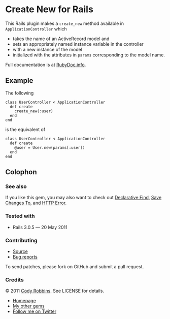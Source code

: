 Create New for Rails
=======================

This Rails plugin makes a `create_new` method available in `ApplicationController` which

* takes the name of an ActiveRecord model and
* sets an appropriately named instance variable in the controller
* with a new instance of the model
* initialized with the attributes in `params` corresponding to the model name.

Full documentation is at [RubyDoc.info](http://rubydoc.info/gems/create-new).

Example
-------

The following

    class UserController < ApplicationController
      def create
        create_new(:user)
      end
    end

is the equivalent of

    class UserController < ApplicationController
      def create
        @user = User.new(params[:user])
      end
    end

Colophon
--------

### See also

If you like this gem, you may also want to check out [Declarative Find](http://codyrobbins.com/software/declarative-find), [Save Changes To](http://codyrobbins.com/software/save-changes-to), and  [HTTP Error](http://codyrobbins.com/software/http-error).

### Tested with

* Rails 3.0.5 — 20 May 2011

### Contributing

* [Source](https://github.com/codyrobbins/create-new)
* [Bug reports](https://github.com/codyrobbins/create-new/issues)

To send patches, please fork on GitHub and submit a pull request.

### Credits

© 2011 [Cody Robbins](http://codyrobbins.com/). See LICENSE for details.

* [Homepage](http://codyrobbins.com/software/create-new)
* [My other gems](https://rubygems.org/profiles/50409)
* [Follow me on Twitter](http://twitter.com/codyrobbins)